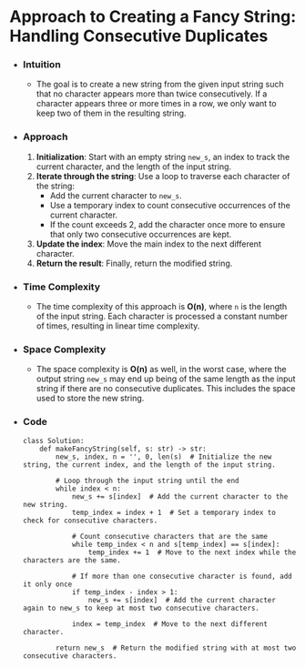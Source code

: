 # Approach to Creating a Fancy String: Handling Consecutive Duplicates

- ### Intuition 
    - The goal is to create a new string from the given input string such that no character appears more than twice consecutively. If a character appears three or more times in a row, we only want to keep two of them in the resulting string.

- ### Approach
    1. **Initialization**: Start with an empty string `new_s`, an index to track the current character, and the length of the input string.
    2. **Iterate through the string**: Use a loop to traverse each character of the string:
        - Add the current character to `new_s`.
        - Use a temporary index to count consecutive occurrences of the current character.
        - If the count exceeds 2, add the character once more to ensure that only two consecutive occurrences are kept.
    3. **Update the index**: Move the main index to the next different character.
    4. **Return the result**: Finally, return the modified string.

- ### Time Complexity
    - The time complexity of this approach is **O(n)**, where `n` is the length of the input string. Each character is processed a constant number of times, resulting in linear time complexity.

- ### Space Complexity
    - The space complexity is **O(n)** as well, in the worst case, where the output string `new_s` may end up being of the same length as the input string if there are no consecutive duplicates. This includes the space used to store the new string.

- ### Code
    ```python3 []
    class Solution:
        def makeFancyString(self, s: str) -> str:
            new_s, index, n = '', 0, len(s)  # Initialize the new string, the current index, and the length of the input string.

            # Loop through the input string until the end
            while index < n:
                new_s += s[index]  # Add the current character to the new string.
                temp_index = index + 1  # Set a temporary index to check for consecutive characters.

                # Count consecutive characters that are the same
                while temp_index < n and s[temp_index] == s[index]:
                    temp_index += 1  # Move to the next index while the characters are the same.

                # If more than one consecutive character is found, add it only once
                if temp_index - index > 1:
                    new_s += s[index]  # Add the current character again to new_s to keep at most two consecutive characters.

                index = temp_index  # Move to the next different character.

            return new_s  # Return the modified string with at most two consecutive characters.
    ```